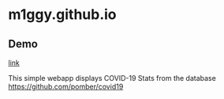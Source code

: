 # m1ggy.github.io

## Demo 

 [link](m1ggy.github.io)
 
 
This simple webapp displays COVID-19 Stats from the database https://github.com/pomber/covid19
